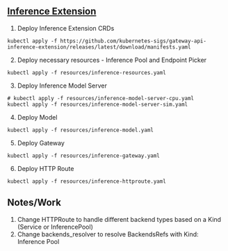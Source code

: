 ## [Inference Extension](https://gateway-api-inference-extension.sigs.k8s.io/guides/)

1. Deploy Inference Extension CRDs

```
kubectl apply -f https://github.com/kubernetes-sigs/gateway-api-inference-extension/releases/latest/download/manifests.yaml
```

2. Deploy necessary resources - Inference Pool and Endpoint Picker
```
kubectl apply -f resources/inference-resources.yaml
```

3. Deploy Inference Model Server
```
# kubectl apply -f resources/inference-model-server-cpu.yaml
kubectl apply -f resources/inference-model-server-sim.yaml
```

4. Deploy Model
```
kubectl apply -f resources/inference-model.yaml
```

5. Deploy Gateway

```
kubectl apply -f resources/inference-gateway.yaml
```


6. Deploy HTTP Route
```
kubectl apply -f resources/inference-httproute.yaml
```

## Notes/Work

1. Change HTTPRoute to handle different backend types based on a Kind (Service or InferencePool)
1. Change backends_resolver to resolve BackendsRefs with Kind: Inference Pool



